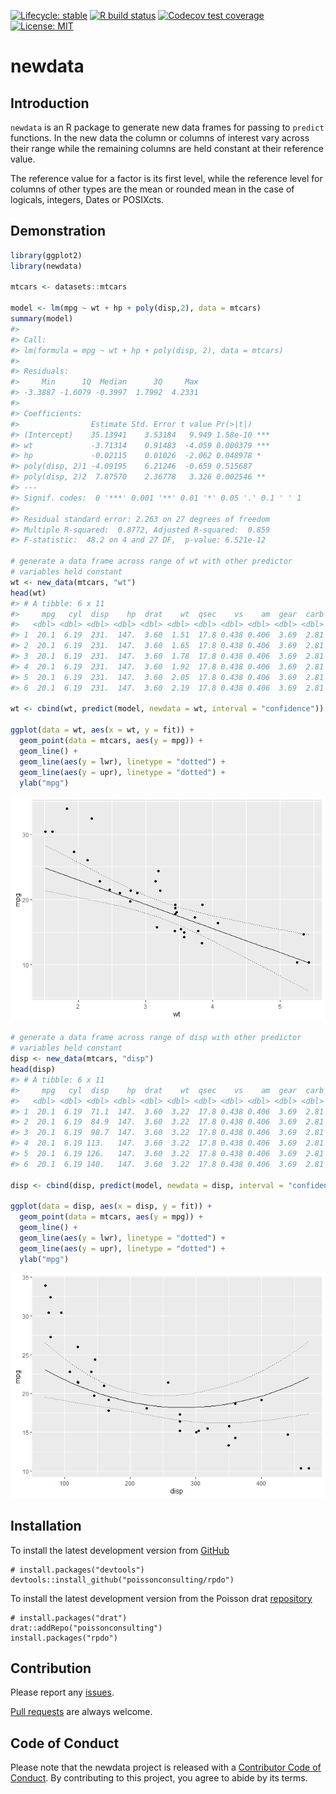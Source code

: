 
<!-- README.md is generated from README.Rmd. Please edit that file -->
<!-- badges: start -->

[![Lifecycle:
stable](https://img.shields.io/badge/lifecycle-stable-brightgreen.svg)](https://lifecycle.r-lib.org/articles/stages.html#stable)
[![R build
status](https://github.com/poissonconsulting/newdata/workflows/R-CMD-check/badge.svg)](https://github.com/poissonconsulting/newdata/actions)
[![Codecov test
coverage](https://codecov.io/gh/poissonconsulting/newdata/branch/master/graph/badge.svg)](https://codecov.io/gh/poissonconsulting/newdata?branch=master)
[![License:
MIT](https://img.shields.io/badge/License-MIT-green.svg)](https://opensource.org/licenses/MIT)
<!-- badges: end -->

# newdata

## Introduction

`newdata` is an R package to generate new data frames for passing to
`predict` functions. In the new data the column or columns of interest
vary across their range while the remaining columns are held constant at
their reference value.

The reference value for a factor is its first level, while the reference
level for columns of other types are the mean or rounded mean in the
case of logicals, integers, Dates or POSIXcts.

## Demonstration

``` r
library(ggplot2)
library(newdata)

mtcars <- datasets::mtcars

model <- lm(mpg ~ wt + hp + poly(disp,2), data = mtcars)
summary(model)
#> 
#> Call:
#> lm(formula = mpg ~ wt + hp + poly(disp, 2), data = mtcars)
#> 
#> Residuals:
#>     Min      1Q  Median      3Q     Max 
#> -3.3887 -1.6079 -0.3997  1.7992  4.2331 
#> 
#> Coefficients:
#>                Estimate Std. Error t value Pr(>|t|)    
#> (Intercept)    35.13941    3.53184   9.949 1.58e-10 ***
#> wt             -3.71314    0.91483  -4.059 0.000379 ***
#> hp             -0.02115    0.01026  -2.062 0.048978 *  
#> poly(disp, 2)1 -4.09195    6.21246  -0.659 0.515687    
#> poly(disp, 2)2  7.87570    2.36778   3.326 0.002546 ** 
#> ---
#> Signif. codes:  0 '***' 0.001 '**' 0.01 '*' 0.05 '.' 0.1 ' ' 1
#> 
#> Residual standard error: 2.263 on 27 degrees of freedom
#> Multiple R-squared:  0.8772, Adjusted R-squared:  0.859 
#> F-statistic:  48.2 on 4 and 27 DF,  p-value: 6.521e-12

# generate a data frame across range of wt with other predictor
# variables held constant
wt <- new_data(mtcars, "wt")
head(wt)
#> # A tibble: 6 x 11
#>     mpg   cyl  disp    hp  drat    wt  qsec    vs    am  gear  carb
#>   <dbl> <dbl> <dbl> <dbl> <dbl> <dbl> <dbl> <dbl> <dbl> <dbl> <dbl>
#> 1  20.1  6.19  231.  147.  3.60  1.51  17.8 0.438 0.406  3.69  2.81
#> 2  20.1  6.19  231.  147.  3.60  1.65  17.8 0.438 0.406  3.69  2.81
#> 3  20.1  6.19  231.  147.  3.60  1.78  17.8 0.438 0.406  3.69  2.81
#> 4  20.1  6.19  231.  147.  3.60  1.92  17.8 0.438 0.406  3.69  2.81
#> 5  20.1  6.19  231.  147.  3.60  2.05  17.8 0.438 0.406  3.69  2.81
#> 6  20.1  6.19  231.  147.  3.60  2.19  17.8 0.438 0.406  3.69  2.81

wt <- cbind(wt, predict(model, newdata = wt, interval = "confidence"))

ggplot(data = wt, aes(x = wt, y = fit)) + 
  geom_point(data = mtcars, aes(y = mpg)) + 
  geom_line() +
  geom_line(aes(y = lwr), linetype = "dotted") +
  geom_line(aes(y = upr), linetype = "dotted") +
  ylab("mpg")
```

![](tools/README-unnamed-chunk-2-1.png)<!-- -->

``` r
# generate a data frame across range of disp with other predictor
# variables held constant
disp <- new_data(mtcars, "disp")
head(disp)
#> # A tibble: 6 x 11
#>     mpg   cyl  disp    hp  drat    wt  qsec    vs    am  gear  carb
#>   <dbl> <dbl> <dbl> <dbl> <dbl> <dbl> <dbl> <dbl> <dbl> <dbl> <dbl>
#> 1  20.1  6.19  71.1  147.  3.60  3.22  17.8 0.438 0.406  3.69  2.81
#> 2  20.1  6.19  84.9  147.  3.60  3.22  17.8 0.438 0.406  3.69  2.81
#> 3  20.1  6.19  98.7  147.  3.60  3.22  17.8 0.438 0.406  3.69  2.81
#> 4  20.1  6.19 113.   147.  3.60  3.22  17.8 0.438 0.406  3.69  2.81
#> 5  20.1  6.19 126.   147.  3.60  3.22  17.8 0.438 0.406  3.69  2.81
#> 6  20.1  6.19 140.   147.  3.60  3.22  17.8 0.438 0.406  3.69  2.81

disp <- cbind(disp, predict(model, newdata = disp, interval = "confidence"))

ggplot(data = disp, aes(x = disp, y = fit)) + 
  geom_point(data = mtcars, aes(y = mpg)) + 
  geom_line() +
  geom_line(aes(y = lwr), linetype = "dotted") +
  geom_line(aes(y = upr), linetype = "dotted") +
  ylab("mpg")
```

![](tools/README-unnamed-chunk-2-2.png)<!-- -->

## Installation

To install the latest development version from
[GitHub](https://github.com/poissonconsulting/rpdo)

    # install.packages("devtools")
    devtools::install_github("poissonconsulting/rpdo")

To install the latest development version from the Poisson drat
[repository](https://github.com/poissonconsulting/drat)

    # install.packages("drat")
    drat::addRepo("poissonconsulting")
    install.packages("rpdo")

## Contribution

Please report any
[issues](https://github.com/poissonconsulting/newdata/issues).

[Pull requests](https://github.com/poissonconsulting/newdata/pulls) are
always welcome.

## Code of Conduct

Please note that the newdata project is released with a [Contributor
Code of
Conduct](https://contributor-covenant.org/version/2/0/CODE_OF_CONDUCT.html).
By contributing to this project, you agree to abide by its terms.
